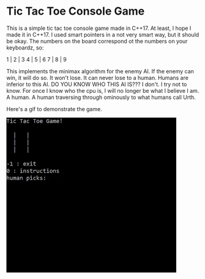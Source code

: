# Tic Tac Toe Console Game

This is a simple tic tac toe console game made in C++17. At least, I hope I made it in C++17. I used smart pointers in a not very smart way, but it should be okay. The numbers on the board correspond ot the numbers on your keyboardz, so:

1 | 2 | 3
4 | 5 | 6
7 | 8 | 9

This implements the minimax algorithm for the enemy AI. If the enemy can win, it will do so. It won't lose. It can never lose to a human. Humans are inferior to this AI. DO YOU KNOW WHO THIS AI IS??? I don't. I try not to know. For once I know who the cpu is, I will no longer be what I believe I am. A human. A human traversing through ominously to what humans call Urth. 

Here's a gif to demonstrate the game.

![](tictactoe.gif)
